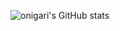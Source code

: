 ![onigari's GitHub stats](https://github-readme-stats.vercel.app/api?username=onigari&show_icons=true&theme=dark&layout=compact)

<!-- [![Languages](https://github-readme-stats.vercel.app/api/top-langs/?username=onigari&layout=compact&hide=autohotkey,batchfile)](https://github.com/anuraghazra/github-readme-stats) -->

<!--
**onigari/onigari** is a ✨ _special_ ✨ repository because its `README.md` (this file) appears on your GitHub profile.

Here are some ideas to get you started:

- 🔭 I’m currently working on ...
- 🌱 I’m currently learning ...
- 👯 I’m looking to collaborate on ...
- 🤔 I’m looking for help with ...
- 💬 Ask me about ...
- 📫 How to reach me: ...
- 😄 Pronouns: ...
- ⚡ Fun fact: ...
-->
